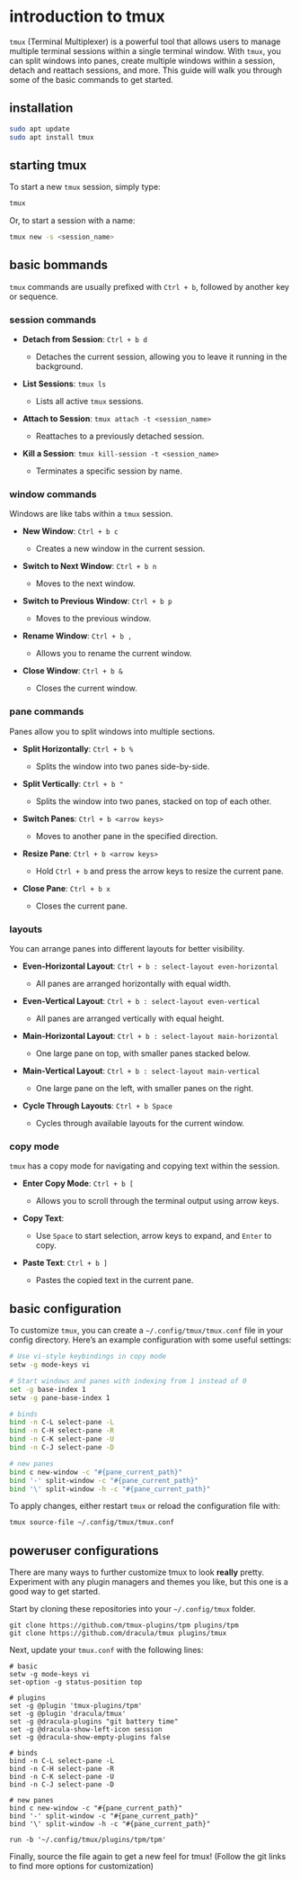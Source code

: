 # introduction to tmux

`tmux` (Terminal Multiplexer) is a powerful tool that allows users to manage multiple terminal sessions within a single terminal window. With `tmux`, you can split windows into panes, create multiple windows within a session, detach and reattach sessions, and more. This guide will walk you through some of the basic commands to get started.

## installation

```bash
sudo apt update
sudo apt install tmux
```

## starting tmux

To start a new `tmux` session, simply type:
```bash
tmux
```

Or, to start a session with a name:
```bash
tmux new -s <session_name>
```

## basic bommands

`tmux` commands are usually prefixed with `Ctrl + b`, followed by another key or sequence.

### session commands

- **Detach from Session**: `Ctrl + b d`
  - Detaches the current session, allowing you to leave it running in the background.
  
- **List Sessions**: `tmux ls`
  - Lists all active `tmux` sessions.

- **Attach to Session**: `tmux attach -t <session_name>`
  - Reattaches to a previously detached session.

- **Kill a Session**: `tmux kill-session -t <session_name>`
  - Terminates a specific session by name.

### window commands

Windows are like tabs within a `tmux` session.

- **New Window**: `Ctrl + b c`
  - Creates a new window in the current session.

- **Switch to Next Window**: `Ctrl + b n`
  - Moves to the next window.

- **Switch to Previous Window**: `Ctrl + b p`
  - Moves to the previous window.

- **Rename Window**: `Ctrl + b ,`
  - Allows you to rename the current window.

- **Close Window**: `Ctrl + b &`
  - Closes the current window.

### pane commands

Panes allow you to split windows into multiple sections.

- **Split Horizontally**: `Ctrl + b %`
  - Splits the window into two panes side-by-side.

- **Split Vertically**: `Ctrl + b "`
  - Splits the window into two panes, stacked on top of each other.

- **Switch Panes**: `Ctrl + b <arrow keys>`
  - Moves to another pane in the specified direction.

- **Resize Pane**: `Ctrl + b <arrow keys>`
  - Hold `Ctrl + b` and press the arrow keys to resize the current pane.

- **Close Pane**: `Ctrl + b x`
  - Closes the current pane.

### layouts

You can arrange panes into different layouts for better visibility.

- **Even-Horizontal Layout**: `Ctrl + b : select-layout even-horizontal`
  - All panes are arranged horizontally with equal width.

- **Even-Vertical Layout**: `Ctrl + b : select-layout even-vertical`
  - All panes are arranged vertically with equal height.

- **Main-Horizontal Layout**: `Ctrl + b : select-layout main-horizontal`
  - One large pane on top, with smaller panes stacked below.

- **Main-Vertical Layout**: `Ctrl + b : select-layout main-vertical`
  - One large pane on the left, with smaller panes on the right.

- **Cycle Through Layouts**: `Ctrl + b Space`
  - Cycles through available layouts for the current window.

### copy mode

`tmux` has a copy mode for navigating and copying text within the session.

- **Enter Copy Mode**: `Ctrl + b [`
  - Allows you to scroll through the terminal output using arrow keys.

- **Copy Text**: 
  - Use `Space` to start selection, arrow keys to expand, and `Enter` to copy.

- **Paste Text**: `Ctrl + b ]`
  - Pastes the copied text in the current pane.

## basic configuration

To customize `tmux`, you can create a `~/.config/tmux/tmux.conf` file in your config directory. Here’s an example configuration with some useful settings:

```bash
# Use vi-style keybindings in copy mode
setw -g mode-keys vi

# Start windows and panes with indexing from 1 instead of 0
set -g base-index 1
setw -g pane-base-index 1

# binds
bind -n C-L select-pane -L
bind -n C-H select-pane -R
bind -n C-K select-pane -U
bind -n C-J select-pane -D

# new panes
bind c new-window -c "#{pane_current_path}"
bind '-' split-window -c "#{pane_current_path}"
bind '\' split-window -h -c "#{pane_current_path}"
```

To apply changes, either restart `tmux` or reload the configuration file with:
```bash
tmux source-file ~/.config/tmux/tmux.conf
```

## poweruser configurations

There are many ways to further customize tmux to look **really** pretty. Experiment with any plugin managers and themes you like, but this one is a good way to get started.

Start by cloning these repositories into your `~/.config/tmux` folder.
```
git clone https://github.com/tmux-plugins/tpm plugins/tpm
git clone https://github.com/dracula/tmux plugins/tmux
```

Next, update your `tmux.conf` with the following lines:
```
# basic
setw -g mode-keys vi
set-option -g status-position top

# plugins
set -g @plugin 'tmux-plugins/tpm'
set -g @plugin 'dracula/tmux'
set -g @dracula-plugins "git battery time" 
set -g @dracula-show-left-icon session
set -g @dracula-show-empty-plugins false

# binds
bind -n C-L select-pane -L
bind -n C-H select-pane -R
bind -n C-K select-pane -U
bind -n C-J select-pane -D

# new panes
bind c new-window -c "#{pane_current_path}"
bind '-' split-window -c "#{pane_current_path}"
bind '\' split-window -h -c "#{pane_current_path}"

run -b '~/.config/tmux/plugins/tpm/tpm'
```

Finally, source the file again to get a new feel for tmux! (Follow the git links to find more options for customization)
